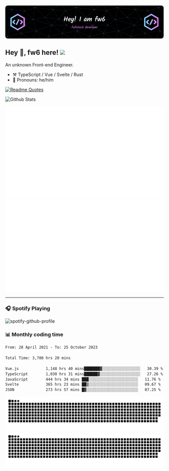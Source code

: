 ![Header](github-header-image.png)

## Hey 👋, fw6 here! <img src="https://github.githubassets.com/images/mona-whisper.gif" height="24" />


An unknown Front-end Engineer.

-   :hammer_and_pick: TypeScript / Vue / Svelte / Rust
-   :man: Pronouns: he/him


[![Readme Quotes](https://quotes-github-readme.vercel.app/api?type=horizontal&theme=algolia)](https://github.com/piyushsuthar/github-readme-quotes)



![Github Stats](https://github-readme-stats.vercel.app/api?username=fw6&bg_color=30,e96443,904e95&title_color=fff&text_color=fff)

![](https://raw.githubusercontent.com/fw6/github-stats-transparent/output/generated/overview.svg)
![](https://raw.githubusercontent.com/fw6/github-stats-transparent/output/generated/languages.svg)


---

### 🎧 Spotify Playing

<!-- ![spotify-github-profile](/img/default.svg) -->

![spotify-github-profile](https://spotify-github-profile.vercel.app/api/view.svg?uid=r6wn4hdvypv0lkzyrj0e0pjct&cover_image=true&theme=default&show_offline=true&background_color=9a10ad&interchange=true&bar_color_cover=true)



### :bar_chart: Monthly coding time 

<!--START_SECTION:waka-->

```txt
From: 28 April 2021 - To: 25 October 2023

Total Time: 3,780 hrs 20 mins

Vue.js            1,148 hrs 40 mins███████▓░░░░░░░░░░░░░░░░░   30.39 %
TypeScript        1,030 hrs 31 mins██████▓░░░░░░░░░░░░░░░░░░   27.26 %
JavaScript        444 hrs 34 mins ███░░░░░░░░░░░░░░░░░░░░░░   11.76 %
Svelte            365 hrs 23 mins ██▒░░░░░░░░░░░░░░░░░░░░░░   09.67 %
JSON              273 hrs 57 mins █▓░░░░░░░░░░░░░░░░░░░░░░░   07.25 %
```

<!--END_SECTION:waka-->




![github contribution grid snake animation](https://raw.githubusercontent.com/platane/platane/output/github-contribution-grid-snake-dark.svg#gh-dark-mode-only)![github contribution grid snake animation](https://raw.githubusercontent.com/platane/platane/output/github-contribution-grid-snake.svg#gh-light-mode-only)

